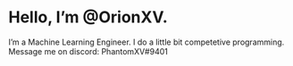# Hello, I’m @OrionXV.

I’m a Machine Learning Engineer. 
I do a little bit competetive programming.
Message me on discord: PhantomXV#9401

<!---![Arsalaan's GitHub stats](https://github-readme-stats.vercel.app/api?username=OrionXV&count_private=true&theme=blue-green&show_icons=true)---> 
